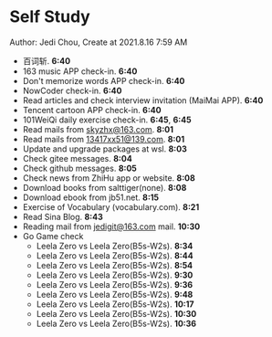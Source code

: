 # Self Study

Author: Jedi Chou, Create at 2021.8.16 7:59 AM

* 百词斩. **6:40**
* 163 music APP check-in. **6:40**
* Don't memorize words APP check-in. **6:40**
* NowCoder check-in. **6:40**
* Read articles and check interview invitation (MaiMai APP). **6:40**
* Tencent cartoon APP check-in. **6:40**
* 101WeiQi daily exercise check-in. **6:45**, **6:45**
* Read mails from skyzhx@163.com. **8:01**
* Read mails from 13417xx51@139.com. **8:01**
* Update and upgrade packages at wsl. **8:03**
* Check gitee messages. **8:04**
* Check github messages. **8:05**
* Check news from ZhiHu app or website. **8:08**
* Download books from salttiger(none). **8:08**
* Download ebook from jb51.net. **8:15**
* Exercise of Vocabulary (vocabulary.com). **8:21**
* Read Sina Blog. **8:43**
* Reading mail from jedigit@163.com mail. **10:30**
* Go Game check
  * Leela Zero vs Leela Zero(B5s-W2s). **8:34**
  * Leela Zero vs Leela Zero(B5s-W2s). **8:44**
  * Leela Zero vs Leela Zero(B5s-W2s). **8:54**
  * Leela Zero vs Leela Zero(B5s-W2s). **9:30**
  * Leela Zero vs Leela Zero(B5s-W2s). **9:36**
  * Leela Zero vs Leela Zero(B5s-W2s). **9:48**
  * Leela Zero vs Leela Zero(B5s-W2s). **10:17**
  * Leela Zero vs Leela Zero(B5s-W2s). **10:30**
  * Leela Zero vs Leela Zero(B5s-W2s). **10:36**
